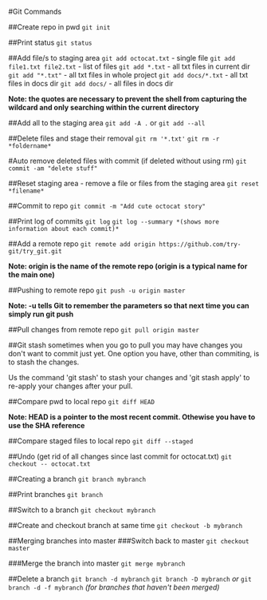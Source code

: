 #Git Commands

##Create repo in pwd
`git init`

##Print status
`git status`

##Add file/s to staging area
`git add octocat.txt` - single file
`git add file1.txt file2.txt` - list of files
`git add *.txt` - all txt files in current dir
`git add "*.txt"` - all txt files in whole project
`git add docs/*.txt` - all txt files in docs dir
`git add docs/` - all files in docs dir


**Note: the quotes are necessary to prevent the shell from capturing the wildcard and only searching within the current directory**

##Add all to the staging area
`git add -A .` or `git add --all`

##Delete files and stage their removal
`git rm '*.txt'`
`git rm -r *foldername*`

#Auto remove deleted files with commit (if deleted without using rm)
`git commit -am "delete stuff"`

##Reset staging area - remove a file or files from the staging area
`git reset *filename*`

##Commit to repo
`git commit -m "Add cute octocat story"`

##Print log of commits
`git log`
`git log --summary *(shows more information about each commit)*`


##Add a remote repo
`git remote add origin https://github.com/try-git/try_git.git`

**Note: origin is the name of the remote repo (origin is a typical name for the main one)**

##Pushing to remote repo
`git push -u origin master`

**Note: -u tells Git to remember the parameters so that next time you can simply run git push**

##Pull changes from remote repo
`git pull origin master`

##Git stash
sometimes when you go to pull you may have changes you don't want to commit just yet. One option you have, other than commiting, is to stash the changes.

Us the command 'git stash' to stash your changes and 'git stash apply' to re-apply your changes after your pull.

##Compare pwd to local repo
`git diff HEAD`

**Note: HEAD is a pointer to the most recent commit. Othewise you have to use the SHA reference**

##Compare staged files to local repo
`git diff --staged`

##Undo (get rid of all changes since last commit for octocat.txt)
`git checkout -- octocat.txt`

##Creating a branch
`git branch mybranch`

##Print branches
`git branch`

##Switch to a branch
`git checkout mybranch`

##Create and checkout branch at same time
`git checkout -b mybranch`

##Merging branches into master
###Switch back to master
`git checkout master`

###Merge the branch into master
`git merge mybranch`

##Delete a branch
`git branch -d mybranch`
`git branch -D mybranch` *or* `git branch -d -f mybranch` *(for branches that haven't been merged)*

